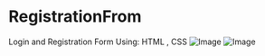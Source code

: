# RegistrationFrom
Login and Registration Form Using: HTML , CSS
![Image](https://github.com/user-attachments/assets/1904ddc0-93fc-493c-bb1f-681d1edeb0b6)
![Image](https://github.com/user-attachments/assets/0a980555-9c33-4d98-9b0d-91924e30df8c)

